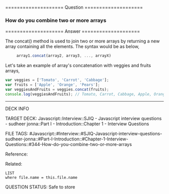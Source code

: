 ==================== Question ====================  

### How do you combine two or more arrays  

==================== Answer ====================  

The concat() method is used to join two or more arrays by returning a new array
containing all the elements. The syntax would be as below,

```javascript
     array1.concat(array2, array3, ..., arrayX)
```

Let's take an example of array's concatenation with veggies and fruits arrays,

```javascript
var veggies = ['Tomato', 'Carrot', 'Cabbage'];
var fruits = ['Apple', 'Orange', 'Pears'];
var veggiesAndFruits = veggies.concat(fruits);
console.log(veggiesAndFruits); // Tomato, Carrot, Cabbage, Apple, Orange, Pears
```

---

DECK INFO

TARGET DECK: Javascript::Interview::SJIQ - Javascript interview questions -
sudheer jonna::Part I - Introduction::Chapter 1 - Interview Questions

FILE TAGS:
#Javascript::#Interview::#SJIQ-Javascript-interview-questions-sudheer-jonna::#Part-I-Introduction::#Chapter-1-Interview-Questions::#344-How-do-you-combine-two-or-more-arrays

Reference:

Related:

```dataview
LIST
where file.name = this.file.name
```

QUESTION STATUS: Safe to store
